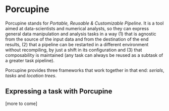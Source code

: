 # Porcupine

Porcupine stands for _Portable, Reusable & Customizable Pipeline_. It is a tool
aimed at data-scientists and numerical analysts, so they can express general
data manipulation and analysis tasks in a way (1) that is agnostic from the
source of the input data and from the destination of the end results, (2) that a
pipeline can be restarted in a different environment without recompiling, by
just a shift in its configuration and (3) that composability is maintained (any
task can always be reused as a subtask of a greater task pipeline).

Porcupine provides three frameworks that work together in that end: _serials_,
_tasks_ and _location trees_.

## Expressing a task with Porcupine

[more to come]
